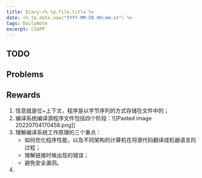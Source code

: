 ```yaml
---
title: Diary-<% tp.file.title %>
date: <% tp.date.now("YYYY-MM-DD HH:mm:ss") %>
tags: DailyNote
excerpt: CSAPP
---
```


## TODO

## Problems

## Rewards
1. 信息就是位+上下文，程序是以字节序列的方式存储在文件中的；
2. 编译系统编译源程序文件包括四个阶段：![[Pasted image 20220704170458.png]]
3. 理解编译系统工作原理的三个重点：
	 - 如何优化程序性能，以及不同架构的计算机在将源代码翻译成机器语言的过程；
	 - 理解链接时候出现的错误；
	 - 避免安全漏洞。
4. 